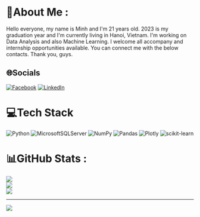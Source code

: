 # 💫About Me :
Hello everyone, my name is Minh and I'm 21 years old. 2023 is my graduation year and I'm currently living in Hanoi, Vietnam.
I'm working on Data Analysis and also Machine Learning. I welcome all accompany and internship opportunities available.
You can connect me with the below contacts.
Thank you, guys.

## 🌐Socials
[![Facebook](https://img.shields.io/badge/Facebook-%231877F2.svg?logo=Facebook&logoColor=white)](https://facebook.com/quangminh.nguyen.583234) [![LinkedIn](https://img.shields.io/badge/LinkedIn-%230077B5.svg?logo=linkedin&logoColor=white)](https://linkedin.com/in/minhngq) 

# 💻Tech Stack
![Python](https://img.shields.io/badge/python-3670A0?style=for-the-badge&logo=python&logoColor=ffdd54) ![MicrosoftSQLServer](https://img.shields.io/badge/Microsoft%20SQL%20Sever-CC2927?style=for-the-badge&logo=microsoft%20sql%20server&logoColor=white) ![NumPy](https://img.shields.io/badge/numpy-%23013243.svg?style=for-the-badge&logo=numpy&logoColor=white) ![Pandas](https://img.shields.io/badge/pandas-%23150458.svg?style=for-the-badge&logo=pandas&logoColor=white) ![Plotly](https://img.shields.io/badge/Plotly-%233F4F75.svg?style=for-the-badge&logo=plotly&logoColor=white) ![scikit-learn](https://img.shields.io/badge/scikit--learn-%23F7931E.svg?style=for-the-badge&logo=scikit-learn&logoColor=white)
# 📊GitHub Stats :
![](https://github-readme-stats.vercel.app/api?username=Quang-Minh-Nguyen&theme=radical&hide_border=false&include_all_commits=false&count_private=false)<br/>
![](https://github-readme-streak-stats.herokuapp.com/?user=Quang-Minh-Nguyen&theme=radical&hide_border=false)<br/>
![](https://github-readme-stats.vercel.app/api/top-langs/?username=Quang-Minh-Nguyen&theme=radical&hide_border=false&include_all_commits=false&count_private=false&layout=compact)

---
[![](https://visitcount.itsvg.in/api?id=Quang-Minh-Nguyen&icon=0&color=0)](https://visitcount.itsvg.in)
